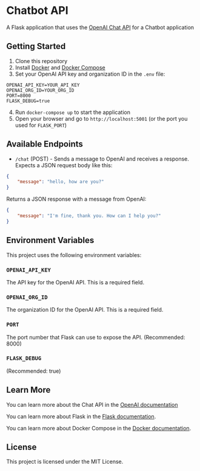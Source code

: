 # Chatbot API

A Flask application that uses the [OpenAI Chat API](https://platform.openai.com/docs/guides/chat) for a Chatbot application

## Getting Started

1.  Clone this repository
2.  Install [Docker](https://docs.docker.com/engine/install/) and [Docker Compose](https://docs.docker.com/compose/install/)
3.  Set your OpenAI API key and organization ID in the `.env` file:

```
OPENAI_API_KEY=YOUR_API_KEY
OPENAI_ORG_ID=YOUR_ORG_ID
PORT=8000
FLASK_DEBUG=true
```

4.  Run `docker-compose up` to start the application
5.  Open your browser and go to `http://localhost:5001` (or the port you used for `FLASK_PORT`)

## Available Endpoints

-   `/chat` (POST) - Sends a message to OpenAI and receives a response. Expects a JSON request body like this:

```json
{
    "message": "hello, how are you?"
}
``` 

Returns a JSON response with a message from OpenAI:

```json
{
    "message": "I'm fine, thank you. How can I help you?"
}
```

## Environment Variables

This project uses the following environment variables:

### `OPENAI_API_KEY`

The API key for the OpenAI API. This is a required field.

### `OPENAI_ORG_ID`

The organization ID for the OpenAI API. This is a required field.

### `PORT`

The port number that Flask can use to expose the API. (Recommended: 8000)

### `FLASK_DEBUG`

(Recommended: true)

## Learn More

You can learn more about the Chat API in the [OpenAI documentation](https://platform.openai.com/docs/guides/chat)

You can learn more about Flask in the [Flask documentation](https://flask.palletsprojects.com/en/2.1.x/).

You can learn more about Docker Compose in the [Docker documentation](https://docs.docker.com/compose/).

## License

This project is licensed under the MIT License.